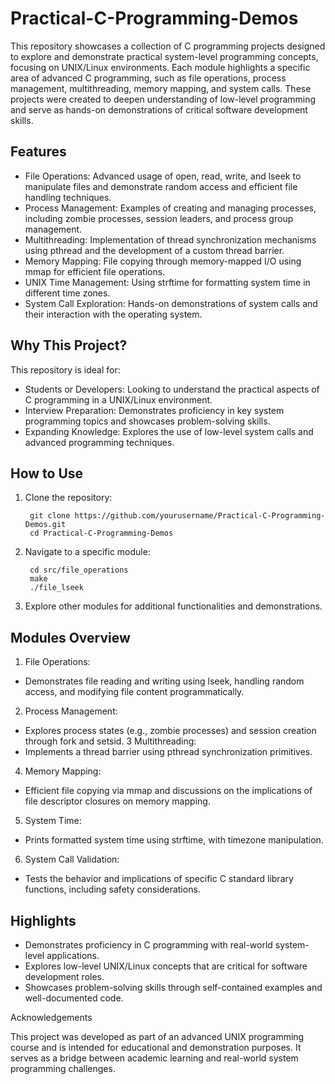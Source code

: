 # Practical-C-Programming-Demos

This repository showcases a collection of C programming projects designed to explore and demonstrate practical system-level programming concepts, focusing on UNIX/Linux environments. Each module highlights a specific area of advanced C programming, such as file operations, process management, multithreading, memory mapping, and system calls. These projects were created to deepen understanding of low-level programming and serve as hands-on demonstrations of critical software development skills.

## Features

- File Operations: Advanced usage of open, read, write, and lseek to manipulate files and demonstrate random access and efficient file handling techniques.
- Process Management: Examples of creating and managing processes, including zombie processes, session leaders, and process group management.
- Multithreading: Implementation of thread synchronization mechanisms using pthread and the development of a custom thread barrier.
- Memory Mapping: File copying through memory-mapped I/O using mmap for efficient file operations.
- UNIX Time Management: Using strftime for formatting system time in different time zones.
- System Call Exploration: Hands-on demonstrations of system calls and their interaction with the operating system.

## Why This Project?

This repository is ideal for:
- Students or Developers: Looking to understand the practical aspects of C programming in a UNIX/Linux environment.
- Interview Preparation: Demonstrates proficiency in key system programming topics and showcases problem-solving skills.
- Expanding Knowledge: Explores the use of low-level system calls and advanced programming techniques.

## How to Use

1. Clone the repository:

		git clone https://github.com/yourusername/Practical-C-Programming-Demos.git
		cd Practical-C-Programming-Demos


2. Navigate to a specific module:

		cd src/file_operations
		make
		./file_lseek


3. Explore other modules for additional functionalities and demonstrations.

## Modules Overview

1. File Operations:
- Demonstrates file reading and writing using lseek, handling random access, and modifying file content programmatically.
2. Process Management:
- Explores process states (e.g., zombie processes) and session creation through fork and setsid.
3 Multithreading:
- Implements a thread barrier using pthread synchronization primitives.
4. Memory Mapping:
- Efficient file copying via mmap and discussions on the implications of file descriptor closures on memory mapping.
5. System Time:
- Prints formatted system time using strftime, with timezone manipulation.
6. System Call Validation:
- Tests the behavior and implications of specific C standard library functions, including safety considerations.

## Highlights

- Demonstrates proficiency in C programming with real-world system-level applications.
- Explores low-level UNIX/Linux concepts that are critical for software development roles.
- Showcases problem-solving skills through self-contained examples and well-documented code.

Acknowledgements

This project was developed as part of an advanced UNIX programming course and is intended for educational and demonstration purposes. It serves as a bridge between academic learning and real-world system programming challenges.
